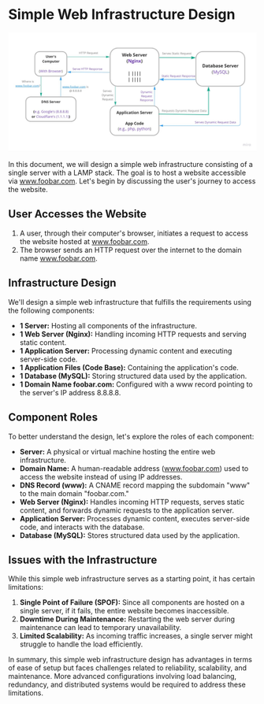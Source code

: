 # Simple Web Infrastructure Design

![Infrastructure Design](https://github.com/Mugambi12/alx-system_engineering-devops/raw/master/0x09-web_infrastructure_design/0-simple_web_stack.jpg)

In this document, we will design a simple web infrastructure consisting of a single server with a LAMP stack. The goal is to host a website accessible via www.foobar.com. Let's begin by discussing the user's journey to access the website.

## User Accesses the Website

1. A user, through their computer's browser, initiates a request to access the website hosted at www.foobar.com.
2. The browser sends an HTTP request over the internet to the domain name www.foobar.com.

## Infrastructure Design

We'll design a simple web infrastructure that fulfills the requirements using the following components:

- **1 Server:** Hosting all components of the infrastructure.
- **1 Web Server (Nginx):** Handling incoming HTTP requests and serving static content.
- **1 Application Server:** Processing dynamic content and executing server-side code.
- **1 Application Files (Code Base):** Containing the application's code.
- **1 Database (MySQL):** Storing structured data used by the application.
- **1 Domain Name foobar.com:** Configured with a www record pointing to the server's IP address 8.8.8.8.

## Component Roles

To better understand the design, let's explore the roles of each component:

- **Server:** A physical or virtual machine hosting the entire web infrastructure.
- **Domain Name:** A human-readable address (www.foobar.com) used to access the website instead of using IP addresses.
- **DNS Record (www):** A CNAME record mapping the subdomain "www" to the main domain "foobar.com."
- **Web Server (Nginx):** Handles incoming HTTP requests, serves static content, and forwards dynamic requests to the application server.
- **Application Server:** Processes dynamic content, executes server-side code, and interacts with the database.
- **Database (MySQL):** Stores structured data used by the application.

## Issues with the Infrastructure

While this simple web infrastructure serves as a starting point, it has certain limitations:

1. **Single Point of Failure (SPOF):** Since all components are hosted on a single server, if it fails, the entire website becomes inaccessible.
2. **Downtime During Maintenance:** Restarting the web server during maintenance can lead to temporary unavailability.
3. **Limited Scalability:** As incoming traffic increases, a single server might struggle to handle the load efficiently.

In summary, this simple web infrastructure design has advantages in terms of ease of setup but faces challenges related to reliability, scalability, and maintenance. More advanced configurations involving load balancing, redundancy, and distributed systems would be required to address these limitations.
